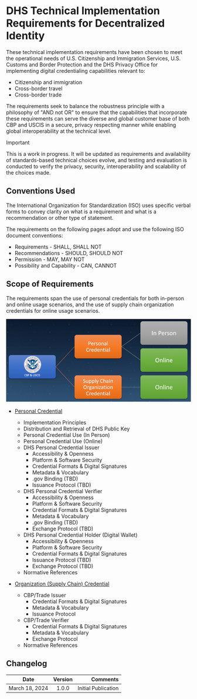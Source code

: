 
# DHS Technical Implementation Requirements for Decentralized Identity

These technical implementation requirements have been chosen to meet the operational needs of U.S. Citizenship and Immigration Services, U.S. Customs and Border Protection and the DHS Privacy Office for implementing digital credentialing capabilities relevant to:

- Citizenship and immigration
- Cross-border travel
- Cross-border trade

The requirements seek to balance the robustness principle with a philosophy of "AND not OR" to ensure that the capabilities that incorporate these requirements can serve the diverse and global customer base of both CBP and USCIS in a secure, privacy respecting manner while enabling global interoperability at the technical level.

> [!IMPORTANT]
> This is a work in progress. It will be updated as requirements and availability of standards-based technical choices  evolve, and testing and evaluation is conducted to verify the privacy, security, interoperability and scalability of the choices made.   

## Conventions Used

The International Organization for Standardization (ISO) uses specific verbal forms to convey clarity on what is a requirement and what is a recommendation or other type of statement.

The requirements on the following pages adopt and use the following ISO document conventions:

- Requirements - SHALL, SHALL NOT
- Recommendations - SHOULD, SHOULD NOT
- Permission - MAY, MAY NOT
- Possibility and Capability - CAN, CANNOT

## Scope of Requirements

The requirements span the use of personal credentials for both in-person and online usage scenarios, and the use of supply chain organization credentials for online usage scenarios.

![Requirements for Personal and Supply Chain Credentials](/img/Requirements-Personal-SupplyChain.png)

- [Personal Credential](PersonalCredential.md)
    - Implementation Principles
    - Distribution and Retrieval of DHS Public Key
    - Personal Credential Use (In Person)
    - Personal Credential Use (Online)
    - DHS Personal Credential Issuer
        - Accessibility & Openness
        - Platform & Software Security
        - Credential Formats & Digital Signatures
        - Metadata & Vocabulary
        - .gov Binding (TBD)
        - Issuance Protocol (TBD)
    - DHS Personal Credential Verifier
        - Accessibility & Openness
        - Platform & Software Security
        - Credential Formats & Digital Signatures
        - Metadata & Vocabulary
        - .gov Binding (TBD)
        - Exchange Protocol (TBD)
    - DHS Personal Credential Holder (Digital Wallet)
        - Accessibility & Openness
        - Platform & Software Security
        - Credential Formats & Digital Signatures
        - Issuance Protocol (TBD)
        - Exchange Protocol (TBD)
    - Normative References

- [Organization (Supply Chain) Credential](OrganizationCredential.md)
    - CBP/Trade Issuer
        - Credential Formats & Digital Signatures
        - Metadata & Vocabulary
        - Issuance Protocol
    - CBP/Trade Verifier
        - Credential Formats & Digital Signatures
        - Metadata & Vocabulary
        - Exchange Protocol   
    - Normative References

## Changelog

| Date           |  Version  |                   Comments |
|----------------|:---------:|---------------------------:|
| March 18, 2024 |   1.0.0   |        Initial Publication |

